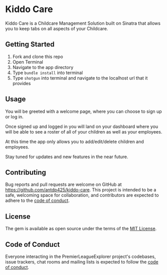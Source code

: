 # Kiddo Care

Kiddo Care is a Childcare Management Solution built on Sinatra that allows you to keep tabs on all aspects of your Childcare.

## Getting Started

1. Fork and clone this repo
2. Open Terminal
3. Navigate to the app directory
4. Type `bundle install` into terminal
3. Type `shotgun` into terminal and navigate to the localhost url that it provides

## Usage

You will be greeted with a welcome page, where you can choose to sign up or log in.

Once signed up and logged in you will land on your dashboard where you will be able to see a roster of all of your children as well as your employees.

At this time the app only allows you to add/edit/delete children and employees.

Stay tuned for updates and new features in the near future.

## Contributing

Bug reports and pull requests are welcome on GitHub at https://github.com/antdp425/kiddo-care. This project is intended to be a safe, welcoming space for collaboration, and contributors are expected to adhere to the [code of conduct](https://github.com/antdp425/kiddo-care/blob/master/CODE_OF_CONDUCT.md).


## License

The gem is available as open source under the terms of the [MIT License](https://opensource.org/licenses/MIT).

## Code of Conduct

Everyone interacting in the PremierLeagueExplorer project's codebases, issue trackers, chat rooms and mailing lists is expected to follow the [code of conduct](https://github.com/antdp425/kiddo-care/blob/master/CODE_OF_CONDUCT.md).
